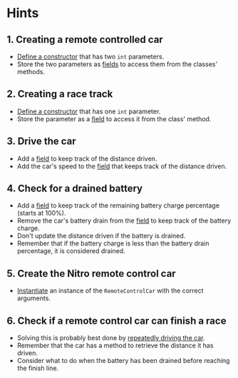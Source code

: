 # Hints

## 1. Creating a remote controlled car

- [Define a constructor][constructor-syntax] that has two `int` parameters.
- Store the two parameters as [fields][fields] to access them from the classes' methods.

## 2. Creating a race track

- [Define a constructor][constructor-syntax] that has one `int` parameter.
- Store the parameter as a [field][fields] to access it from the class' method.

## 3. Drive the car

- Add a [field][fields] to keep track of the distance driven.
- Add the car's speed to the [field][fields] that keeps track of the distance driven.

## 4. Check for a drained battery

- Add a [field][fields] to keep track of the remaining battery charge percentage (starts at 100%).
- Remove the car's battery drain from the [field][fields] to keep track of the battery charge.
- Don't update the distance driven if the battery is drained.
- Remember that if the battery charge is less than the battery drain percentage, it is considered drained.

## 5. Create the Nitro remote control car

- [Instantiate][instance-constructors] an instance of the `RemoteControlCar` with the correct arguments.

## 6. Check if a remote control car can finish a race

- Solving this is probably best done by [repeatedly driving the car][while].
- Remember that the car has a method to retrieve the distance it has driven.
- Consider what to do when the battery has been drained before reaching the finish line.

[constructor-syntax]: https://docs.microsoft.com/en-us/dotnet/csharp/programming-guide/classes-and-structs/constructors#constructor-syntax

[instance-constructors]: https://docs.microsoft.com/en-us/dotnet/csharp/programming-guide/classes-and-structs/instance-constructors

[while]: https://docs.microsoft.com/en-us/dotnet/csharp/language-reference/keywords/while

[fields]: https://docs.microsoft.com/en-us/dotnet/csharp/programming-guide/classes-and-structs/fields